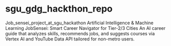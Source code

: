 # sgu_gdg_hackthon_repo
Job_sensei_project_at_sgu_hackathon
Artificial Intelligence & Machine Learning
JobSensei: Smart Career Navigator for Tier-2/3 Cities
An AI career guide that analyzes skills, recommends jobs, and suggests courses via Vertex AI and YouTube Data API tailored for non-metro users.
